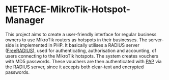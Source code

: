 # NETFACE-MikroTik-Hotspot-Manager

This project aims to create a user-friendly interface for regular business owners to use MikroTik routers as hotspots in their businesses. The server-side is implemented in PHP. It basically utilises a RADIUS server (<a href="https://freeradius.org/">FreeRADIUS</a>), used for authenticating, authorisation and accounting, of users connecting to the MikroTik hotspots. The system creates vouchers with MD5 passwords. These vouchers are then authenticated with <a href="https://www.tldp.org/LDP/nag/node120.html">PAP</a> via the RADIUS server, since it accepts both clear-text and encrypted passwords. 
